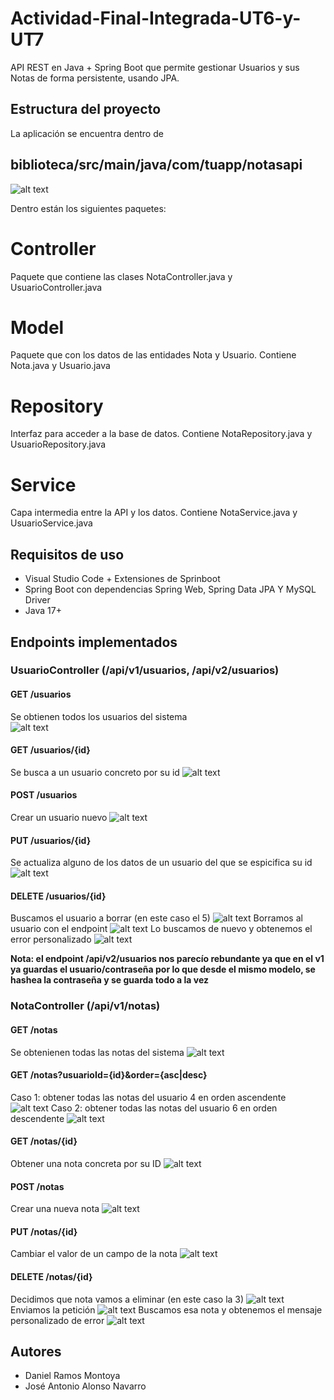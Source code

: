 # Actividad-Final-Integrada-UT6-y-UT7
API REST en Java + Spring Boot que permite gestionar Usuarios y sus Notas de forma persistente, usando JPA.


## Estructura del proyecto
La aplicación se encuentra dentro de 

## biblioteca/src/main/java/com/tuapp/notasapi
![alt text](imag/Estructura.png)


Dentro están los siguientes paquetes:

# Controller
Paquete que contiene las clases NotaController.java y UsuarioController.java
# Model
Paquete que con los datos de las entidades Nota y Usuario. Contiene Nota.java y Usuario.java
# Repository
Interfaz para acceder a la base de datos. Contiene NotaRepository.java y UsuarioRepository.java
# Service
Capa intermedia entre la API y los datos. Contiene NotaService.java y UsuarioService.java

## Requisitos de uso

 - Visual Studio Code + Extensiones de Sprinboot
 - Spring Boot con dependencias Spring Web, Spring Data JPA Y MySQL Driver
 - Java 17+

## Endpoints implementados

 ### UsuarioController (/api/v1/usuarios, /api/v2/usuarios)

  #### GET /usuarios
  Se obtienen todos los usuarios del sistema  
  ![alt text](imag/GET-Usuarios.png)

  #### GET /usuarios/{id}
  Se busca a un usuario concreto por su id
  ![alt text](imag/GET_id-Usuarios.png)

  #### POST /usuarios
  Crear un usuario nuevo
  ![alt text](imag/POST-Usuarios.png)

  #### PUT /usuarios/{id}
  Se actualiza alguno de los datos de un usuario del que se espicifica su id
   ![alt text](imag/PUT-Usuarios.png)

  #### DELETE /usuarios/{id}
  Buscamos el usuario a borrar (en este caso el 5)
  ![alt text](imag/DELETE1-Usuarios.png)
  Borramos al usuario con el endpoint
  ![alt text](imag/DELETE2-Usuarios.png)
  Lo buscamos de nuevo y obtenemos el error personalizado
  ![alt text](imag/DELETE3-Usuarios.png)

 <strong>Nota: el endpoint /api/v2/usuarios nos parecío rebundante ya que en el v1 ya guardas el usuario/contraseña por lo que desde el mismo modelo, se hashea la contraseña y se guarda todo a la vez </strong> 

 ### NotaController (/api/v1/notas)  
   #### GET /notas
   Se obtenienen todas las notas del sistema
  ![alt text](imag/GET-Notas.png)

   #### GET /notas?usuarioId={id}&order={asc|desc}
   Caso 1: obtener todas las notas del usuario 4 en orden ascendente
   ![alt text](imag/GET-Notas-Usuario-asc.png)
   Caso 2: obtener todas las notas del usuario 6 en orden descendente
   ![alt text](imag/GET-Notas-Usuario-desc.png)

   #### GET /notas/{id}
   Obtener una nota concreta por su ID
   ![alt text](imag/GET_id-Nota.png)

   #### POST /notas
   Crear una nueva nota
   ![alt text](imag/POST-Notas.png)

   #### PUT /notas/{id}
   Cambiar el valor de un campo de la nota
   ![alt text](imag/PUT-Notas.png)

   #### DELETE /notas/{id}
   Decidimos que nota vamos a eliminar (en este caso la 3) 
  ![alt text](imag/DELETE1-Notas.png)
   Enviamos la petición
  ![alt text](imag/DELETE2-Notas.png)
   Buscamos esa nota y obtenemos el mensaje personalizado de error
  ![alt text](imag/DELETE3-Notas.png)



## Autores

 - Daniel Ramos Montoya
 - José Antonio Alonso Navarro

